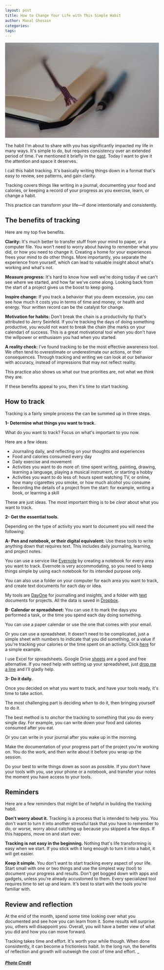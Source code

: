 ```yaml
---
layout: post
title: How to Change Your Life with This Simple Habit
author: Manal Ghosain
categories:
tags:
---
```


![Journal and pen](/images/journal.jpg)

The habit I'm about to share with you has significantly impacted my life in many ways. It's simple to do, but requires consistency over an extended period of time. I've mentioned it briefly in the [past](/distractions-and-focus/). Today I want to give it the attention and space it deserves. 

I call this habit tracking. It's basically writing things down in a format that's easy to review, see patterns, and gain clarity. 

Tracking covers things like writing in a journal, documenting your food and calories, or keeping a record of your progress as you exercise, learn, or change a habit. 

This practice can transform your life—if done intentionally and consistently. 

## The benefits of tracking

Here are my top five benefits.

**Clarity:** It's much better to transfer stuff from your mind to paper, or a computer file. You won't need to worry about having to remember what you did, or how you need to change it. Creating a home for your experiences frees your mind to do other things. More importantly, you separate the experience from yourself, which can lead to valuable insight about what's working and what's not. 

**Measure progress:** It's hard to know how well we're doing today if we can't see where we started, and how far we've come along. Looking back from the start of a project gives us the boost to keep going. 

**Inspire change:** If you track a behavior that you deem excessive, you can see how much it costs you in terms of time and money, or health and energy. Your written record can be the catalyst for change. 

**Motivation for habits:** Don't break the chain is a productivity tip that's attributed to Jerry Seinfeld. If you're tracking the days of doing something productive, you would not want to break the chain (the marks on your calendar) of success. This is a great motivational tool when you don't have the willpower or enthusiasm you had when you started. 

**A reality check:** I’ve found tracking to be the most effective awareness tool. We often tend to overestimate or underestimate our actions, or their consequences. Through tracking and writing we can look at our behavior with accuracy, instead of impressions that may not reflect reality. 

This practice also shows us what our true priorities are, not what we _think_ they are. 

If these benefits appeal to you, then it's time to start tracking. 

## How to track

Tracking is a fairly simple process the can be summed up in three steps. 

**1- Determine what things you want to track.** 

What do you want to track? Focus on what's important to you now. 

Here are a few ideas: 

  * Journaling daily, and reflecting on your thoughts and experiences
  * Food and calories consumed every day
  * Daily exercise and movement
  * Activities you want to do more of: time spent writing, painting, drawing, learning a language, playing a musical instrument, or starting a hobby
  * Activities you want to do less of: hours spent watching TV, or online, how many cigarettes you smoke, or how much alcohol you consume
  * Recording the details of a project from the start: for example, writing a book, or learning a skill

These are just ideas. The most important thing is to be _clear_ about what you want to track. 

**2- Get the essential tools.** 

Depending on the type of activity you want to document you will need the following: 

**A- Pen and notebook, or their digital equivalent:** Use these tools to write anything down that requires text. This includes daily journaling, learning, and project notes. 

You can use a service like [Evernote](http://evernote.com/) by creating a notebook for every area you want to track. Evernote is very accommodating, so you need to keep things simple by using each notebook for its intended purpose only. 

You can also use a folder on your computer for each area you want to track, and create text documents for each day or idea. 

My tools are [DayOne](http://dayoneapp.com/) for journalling and insights, and a folder with [text](http://www.iawriter.com/mac/) documents for projects. All the data is saved in [Dropbox](https://www.dropbox.com). 

**B- Calendar or spreadsheet:** You can use it to mark the days you performed a task, or the time you spend each day doing something. 

You can use a paper calendar or use the one that comes with your email. 

Or you can use a spreadsheet. It doesn't need to be complicated, just a simple sheet with numbers to indicate that you did something, or a value if you're tracking your calories or the time spent on an activity. Click [here](/images/tracking.png) for a simple example. 

I use Excel for spreadsheets. Google Drive [sheets](http://www.google.com/sheets/about/) are a good and free alternative. If you need help with setting up your spreadsheet, just [drop me a line](/contact/) and I’ll gladly help. 

**3- Do it daily.** 

Once you decided on what you want to track, and have your tools ready, it's time to take action. 

The most challenging part is deciding _when_ to do it, then bringing yourself to do it. 

The best method is to _anchor_ the tracking to something that you do every single day. For example, you can write down your food and calories consumed after you eat. 

Or you can write in your journal after you wake up in the morning. 

Make the documentation of your progress part of the project you're working on. You do the work, and then write about it before you wrap up the session. 

Do your best to write things down as soon as possible. If you don't have your tools with you, use your phone or a notebook, and transfer your notes the moment you have access to your tools. 

## Reminders

Here are a few reminders that might be of helpful in building the tracking habit. 

**Don't worry about it.** Tracking is a process that is intended to help you. You don't want to turn it into another stressful task that you have to remember to do, or worse, worry about catching up because you skipped a few days. If this happens, move on and start over. 

**Tracking is not easy in the beginning.** Nothing that's life transforming is easy when we start. If you stick with it long enough to turn it into a habit, it will get easier. 

**Keep it simple.** You don't want to start tracking every aspect of your life. Start small with one or two things and use the simplest way (tool) to document your progress and results. Don't get bogged down with apps and gadgets, unless you're already accustomed to them. Every specialized tool requires time to set up and learn. It's best to start with the tools you're familiar with. 

## Review and reflection

At the end of the month, spend some time looking over what you documented and see how you can learn from it. Some results will surprise you, others will disappoint you. Overall, you will have a better view of what you did and how you can move forward. 

Tracking takes time and effort. It's worth your while though. When done consistently, it can become a frictionless habit. In the long run, the benefits of reflection and growth will outweigh the cost of time and effort. _

##### [Photo Credit](https://www.flickr.com/photos/lyre/2926876465/)